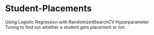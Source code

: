 # Student-Placements

Using Logistic Regression with RandomizedSearchCV Hyperparameter Tuning to find out whether a student gets placement or not.
